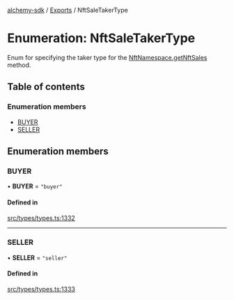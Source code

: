 [alchemy-sdk](../README.md) / [Exports](../modules.md) / NftSaleTakerType

# Enumeration: NftSaleTakerType

Enum for specifying the taker type for the [NftNamespace.getNftSales](../classes/NftNamespace.md#getnftsales)
method.

## Table of contents

### Enumeration members

- [BUYER](NftSaleTakerType.md#buyer)
- [SELLER](NftSaleTakerType.md#seller)

## Enumeration members

### BUYER

• **BUYER** = `"buyer"`

#### Defined in

[src/types/types.ts:1332](https://github.com/alchemyplatform/alchemy-sdk-js/blob/340ad5a/src/types/types.ts#L1332)

___

### SELLER

• **SELLER** = `"seller"`

#### Defined in

[src/types/types.ts:1333](https://github.com/alchemyplatform/alchemy-sdk-js/blob/340ad5a/src/types/types.ts#L1333)

